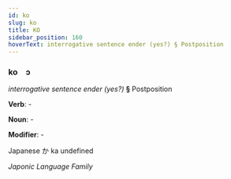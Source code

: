 ```yaml
---
id: ko
slug: ko
title: KO
sidebar_position: 160
hoverText: interrogative sentence ender (yes?) § Postposition
---
```


### ko&emsp;<span kind="abugida">ɔ</span>

*interrogative sentence ender (yes?)* **§** Postposition

**Verb**: -

**Noun**: -

**Modifier**: -

Japanese か ka undefined

*Japonic Language Family*